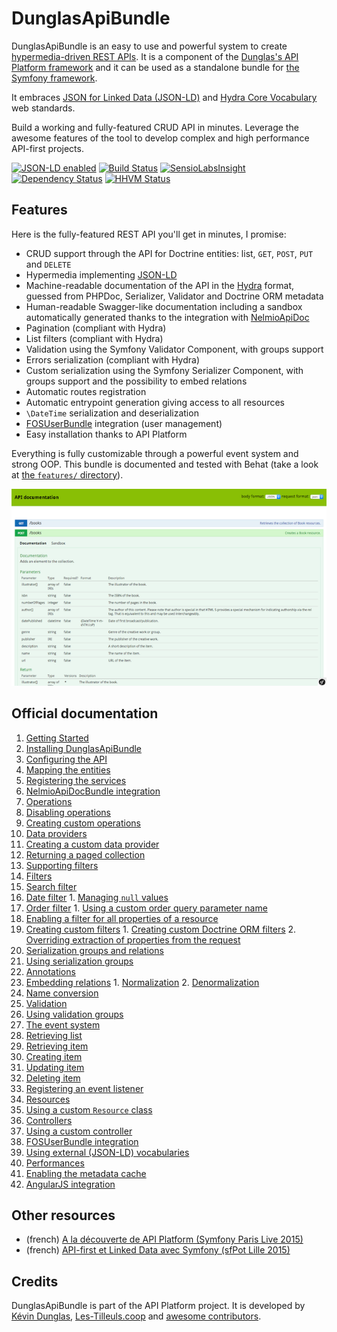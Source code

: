 # DunglasApiBundle

DunglasApiBundle is an easy to use and powerful system to create [hypermedia-driven REST APIs](http://en.wikipedia.org/wiki/HATEOAS).
It is a component of the [Dunglas's API Platform framework](http://api-platform.com) and it can be used
as a standalone bundle for [the Symfony framework](http://symfony.com).

It embraces [JSON for Linked Data (JSON-LD)](http://json-ld.org) and [Hydra Core Vocabulary](http://www.hydra-cg.com) web standards. 

Build a working and fully-featured CRUD API in minutes. Leverage the awesome features of the tool to develop complex and
high performance API-first projects.

[![JSON-LD enabled](http://json-ld.org/images/json-ld-button-88.png)](http://json-ld.org)
[![Build Status](https://travis-ci.org/dunglas/DunglasApiBundle.svg)](https://travis-ci.org/dunglas/DunglasApiBundle)
[![SensioLabsInsight](https://insight.sensiolabs.com/projects/a93f5a40-483f-4c46-ba09-3e1033b62552/mini.png)](https://insight.sensiolabs.com/projects/a93f5a40-483f-4c46-ba09-3e1033b62552)
[![Dependency Status](https://www.versioneye.com/user/projects/5552e93306c318a32a0000fa/badge.svg?style=flat)](https://www.versioneye.com/user/projects/5552e93306c318a32a0000fa)
[![HHVM Status](http://hhvm.h4cc.de/badge/dunglas/api-bundle.svg)](http://hhvm.h4cc.de/package/dunglas/api-bundle)

## Features

Here is the fully-featured REST API you'll get in minutes, I promise:

* CRUD support through the API for Doctrine entities: list, `GET`, `POST`, `PUT` and `DELETE`
* Hypermedia implementing [JSON-LD](http://json-ld.org)
* Machine-readable documentation of the API in the [Hydra](http://hydra-cg.com) format, guessed from PHPDoc, Serializer,
Validator and Doctrine ORM metadata
* Human-readable Swagger-like documentation including a sandbox automatically generated thanks to the integration with
[NelmioApiDoc](https://github.com/nelmio/NelmioApiDocBundle)
* Pagination (compliant with Hydra)
* List filters (compliant with Hydra)
* Validation using the Symfony Validator Component, with groups support
* Errors serialization (compliant with Hydra)
* Custom serialization using the Symfony Serializer Component, with groups support and the possibility to embed relations
* Automatic routes registration
* Automatic entrypoint generation giving access to all resources
* `\DateTime` serialization and deserialization
* [FOSUserBundle](https://github.com/FriendsOfSymfony/FOSUserBundle) integration (user management)
* Easy installation thanks to API Platform

Everything is fully customizable through a powerful event system and strong OOP.
This bundle is documented and tested with Behat (take a look at [the `features/` directory](features/)).

![Screenshot of DunglasApiBundle integrated with NelmioApiDocBundle](Resources/doc/images/NelmioApiDocBundle.png)

## Official documentation

1. [Getting Started](Resources/doc/getting-started.md)
  1. [Installing DunglasApiBundle](Resources/doc/getting-started.md#installing-dunglasapibundle)
  2. [Configuring the API](Resources/doc/getting-started.md#configuring-the-api)
  3. [Mapping the entities](Resources/doc/getting-started.md#mapping-the-entities)
  4. [Registering the services](Resources/doc/getting-started.md#registering-the-services)
2. [NelmioApiDocBundle integration](Resources/doc/nelmio-api-doc.md)
3. [Operations](Resources/doc/operations.md)
  1. [Disabling operations](Resources/doc/operations.md#disabling-operations)
  2. [Creating custom operations](Resources/doc/operations.md#creating-custom-operations)
4. [Data providers](Resources/doc/data-providers.md)
  1. [Creating a custom data provider](Resources/doc/data-providers.md#creating-a-custom-data-provider)
  2. [Returning a paged collection](Resources/doc/data-providers.md#returning-a-paged-collection)
  3. [Supporting filters](Resources/doc/data-providers.md#Supporting-filters)
5. [Filters](Resources/doc/filters.md)
  1. [Search filter](Resources/doc/filters.md#search-filter)
  2. [Date filter](Resources/doc/filters.md#date-filter)
    1. [Managing `null` values](Resources/doc/filters.md#managing-null-values)
  3. [Order filter](Resources/doc/filters.md#order-filter)
    1. [Using a custom order query parameter name](Resources/doc/filters.md#using-a-custom-order-query-parameter-name)
  4. [Enabling a filter for all properties of a resource](Resources/doc/filters.md#enabling-a-filter-for-all-properties-of-a-resource)
  5. [Creating custom filters](Resources/doc/filters.md#creating-custom-filters)
    1. [Creating custom Doctrine ORM filters](Resources/doc/filters.md#creating-custom-doctrine-orm-filters)
    2. [Overriding extraction of properties from the request](Resources/doc/filters.md#overriding-extraction-of-properties-from-the-request)
6. [Serialization groups and relations](Resources/doc/serialization-groups-and-relations.md)
  1. [Using serialization groups](Resources/doc/serialization-groups-and-relations.md#using-serialization-groups)
  2. [Annotations](Resources/doc/serialization-groups-and-relations.md#annotations)
  3. [Embedding relations](Resources/doc/serialization-groups-and-relations.md#embedding-relations)
    1. [Normalization](Resources/doc/serialization-groups-and-relations.md#normalization)
    2. [Denormalization](Resources/doc/serialization-groups-and-relations.md#denormalization)
  4. [Name conversion](Resources/doc/serialization-groups-and-relations.md#name-conversion)
7. [Validation](Resources/doc/validation.md)
  1. [Using validation groups](Resources/doc/validation.md#using-validation-groups)
8. [The event system](Resources/doc/the-event-system.md)
  1. [Retrieving list](Resources/doc/the-event-system.md#retrieving-list)
  2. [Retrieving item](Resources/doc/the-event-system.md#retrieving-item)
  3. [Creating item](Resources/doc/the-event-system.md#creating-item)
  4. [Updating item](Resources/doc/the-event-system.md#updating-item)
  5. [Deleting item](Resources/doc/the-event-system.md#deleting-item)
  6. [Registering an event listener](Resources/doc/the-event-system.md#registering-an-event-listener)
9. [Resources](Resources/doc/resources.md)
  1. [Using a custom `Resource` class](Resources/doc/resources.md#using-a-custom-resource-class)
10. [Controllers](Resources/doc/controllers.md)
  1. [Using a custom controller](Resources/doc/controllers.md#using-a-custom-controller)
11. [FOSUserBundle integration](Resources/doc/fosuser-bundle.md#fosuser-bundle-integration)
12. [Using external (JSON-LD) vocabularies](Resources/doc/external-vocabularies.md)
13. [Performances](Resources/doc/performances.md)
  1. [Enabling the metadata cache](Resources/doc/performances.md#enabling-the-metadata-cache)
14. [AngularJS integration](Resources/doc/angular-integration.md)

## Other resources

* (french) [A la découverte de API Platform (Symfony Paris Live 2015)](http://dunglas.fr/2015/04/mes-slides-du-symfony-live-2015-a-la-decouverte-de-api-platform/)
* (french) [API-first et Linked Data avec Symfony (sfPot Lille 2015)](http://les-tilleuls.coop/slides/dunglas/slides-sfPot-2015-01-15/#/)

## Credits

DunglasApiBundle is part of the API Platform project. It is developed by [Kévin Dunglas](http://dunglas.fr),
[Les-Tilleuls.coop](http://les-tilleuls.coop) and [awesome contributors](https://github.com/dunglas/DunglasApiBundle/graphs/contributors).
